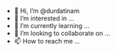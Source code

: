 - 👋 Hi, I’m @durdatinam
- 👀 I’m interested in ...
- 🌱 I’m currently learning ...
- 💞️ I’m looking to collaborate on ...
- 📫 How to reach me ...

<!---
durdatinam/durdatinam is a ✨ special ✨ repository because its `README.md` (this file) appears on your GitHub profile.
You can click the Preview link to take a look at your changes.
--->
